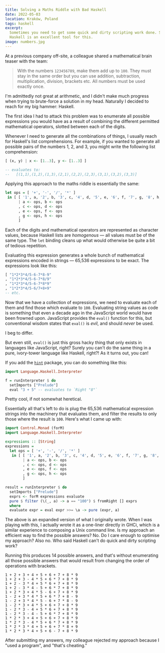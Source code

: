 ```yaml
---
title: Solving a Maths Riddle with Bad Haskell
date: 2022-05-03
location: Kraków, Poland
tags: haskell
excerpt:
  Sometimes you need to get some quick and dirty scripting work done. Sometimes
  Haskell is an excellent tool for this.
image: numbers.jpg
---
```


At a previous company off-site, a colleague shared a mathematical brain teaser
with the team:

> With the numbers `123456789`, make them add up to `100`. They must stay in
> the same order but you can use addition, subtraction, multiplication,
> division, brackets etc. All numbers must be used exactly once.

I'm admittedly not great at arithmetic, and I didn't make much progress when
trying to brute-force a solution in my head. Naturally I decided to reach for
my big hammer: Haskell.

The first idea I had to attack this problem was to enumerate all possible
expressions you would have as a result of combining the different permitted
mathematical operators, slotted between each of the digits.

Whenever I need to generate all the combinations of things, I usually reach for
Haskell's list comprehensions. For example, if you wanted to generate all
possible pairs of the numbers 1, 2, and 3, you might write the following list
comprehension:

```haskell
[ (x, y) | x <- [1..3], y <- [1..3] ]

-- evaluates to:
--   [(1,1),(1,2),(1,3),(2,1),(2,2),(2,3),(3,1),(3,2),(3,3)]
```

Applying this approach to the maths riddle is essentially the same:

```haskell
let ops = [ '+', '-', '/', '*' ]
 in [ [ '1', a, '2', b, '3', c, '4', d, '5', e, '6', f, '7', g, '8', h, '9' ]
      | a <- ops, b <- ops
      , c <- ops, d <- ops
      , e <- ops, f <- ops
      , g <- ops, h <- ops
      ]
```

Each of the digits and mathematical operators are represented as character
values, because Haskell lists are _homogenous_ — all values must be of the same
type. The `let` binding cleans up what would otherwise be quite a bit of
tedious repetition.

Evaluating this expression generates a whole bunch of mathematical expressions
encoded in strings — 65,536 expressions to be exact. The expressions look like
this:

```haskell
[ "1*2*3*4/5-6-7*8-9"
, "1*2*3*4/5-6-7*8/9"
, "1*2*3*4/5-6-7*8*9"
, "1*2*3*4/5-6/7+8+9"
-- etc.
```

Now that we have a collection of expressions, we need to evaluate each of them
and find those which evaluate to `100`. Evaluating string values as code is
something that even a decade ago in the JavaScript world would have been
frowned upon. JavaScript provides the `eval()` function for this, but
conventional wisdom states that `eval()` is _evil_, and should _never_ be used.

I beg to differ.

But even still, `eval()` is just this gross hacky thing that only exists in
languages like JavaScript, right? Surely you can't do the same thing in a pure,
ivory-tower language like Haskell, right?! As it turns out, you can!

If you add the [`hint`][0] package, you can do something like this:

```haskell
import Language.Haskell.Interpreter

f = runInterpreter $ do
  setImports ["Prelude"]
  eval "3 + 5" -- evaluates to `Right "8"`
```

Pretty cool, if not somewhat heretical.

Essentially all that's left to do is plug the 65,536 mathematical expression
strings into the machinery that evaluates them, and filter the results to only
those where the result is `100`. Here's what I came up with:

```haskell
import Control.Monad (forM)
import Language.Haskell.Interpreter

expressions :: [String]
expressions =
  let ops = [ '+', '-', '/', '*' ]
   in [ [ '1', a, '2', b, '3', c, '4', d, '5', e, '6', f, '7', g, '8', h, '9' ]
        | a <- ops, b <- ops
        , c <- ops, d <- ops
        , e <- ops, f <- ops
        , g <- ops, h <- ops
        ]

result = runInterpreter $ do
  setImports ["Prelude"]
  exprs <- forM expressions evaluate
  pure $ filter (\(_, a) -> a == "100") $ fromRight [] exprs
  where
  evaluate expr = eval expr >>= \a -> pure (expr, a)
```

The above is an expanded version of what I originally wrote. When I was playing
with this, I actually wrote it as a one-liner directly in GHCi, which is a
similar experience to composing a Unix command line. Is my approach an
efficient way to find the possible answers? No. Do I care enough to optimise my
approach? Also no. Who said Haskell can't do quick and dirty scripting work?

Running this produces 14 possible answers, and that's without enumerating all
those possible answers that would result from changing the order of operations
with brackets.

```
1 + 2 + 3 + 4 + 5 + 6 + 7 + 8 * 9
1 + 2 + 3 - 4 * 5 + 6 * 7 + 8 * 9
1 + 2 - 3 * 4 + 5 * 6 + 7 + 8 * 9
1 + 2 - 3 * 4 - 5 + 6 * 7 + 8 * 9
1 + 2 * 3 + 4 * 5 - 6 + 7 + 8 * 9
1 - 2 + 3 * 4 * 5 + 6 * 7 + 8 - 9
1 - 2 + 3 * 4 * 5 - 6 + 7 * 8 - 9
1 - 2 * 3 + 4 * 5 + 6 + 7 + 8 * 9
1 - 2 * 3 - 4 + 5 * 6 + 7 + 8 * 9
1 - 2 * 3 - 4 - 5 + 6 * 7 + 8 * 9
1 * 2 * 3 + 4 + 5 + 6 + 7 + 8 * 9
1 * 2 * 3 - 4 * 5 + 6 * 7 + 8 * 9
1 * 2 * 3 * 4 + 5 + 6 + 7 * 8 + 9
1 * 2 * 3 * 4 + 5 + 6 - 7 + 8 * 9
```

After submitting my answers, my colleague rejected my approach because I "used
a program", and "that's cheating."

[0]: https://hackage.haskell.org/package/hint
